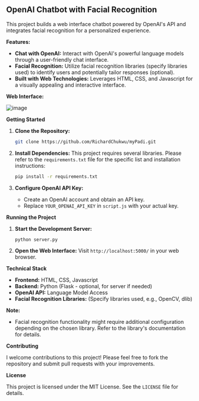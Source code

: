 ## OpenAI Chatbot with Facial Recognition

This project builds a web interface chatbot powered by OpenAI's API and integrates facial recognition for a personalized experience.

**Features:**

* **Chat with OpenAI:** Interact with OpenAI's powerful language models through a user-friendly chat interface.
* **Facial Recognition:** Utilize facial recognition libraries (specify libraries used) to identify users and potentially tailor responses (optional).
* **Built with Web Technologies:** Leverages HTML, CSS, and Javascript for a visually appealing and interactive interface.

**Web Interface:**

![image](https://github.com/RichardChukwu/myPadi/assets/79311274/3d76dacc-d04f-46a2-b193-aa2d0898ac3a)


**Getting Started**

1. **Clone the Repository:**
   ```bash
   git clone https://github.com/RichardChukwu/myPadi.git
   ```

2. **Install Dependencies:**
   This project requires several libraries. Please refer to the `requirements.txt` file for the specific list and installation instructions:
   ```bash
   pip install -r requirements.txt
   ```

3. **Configure OpenAI API Key:**
   - Create an OpenAI account and obtain an API key.
   - Replace `YOUR_OPENAI_API_KEY` in `script.js` with your actual key.

**Running the Project**

1. **Start the Development Server:**
   ```bash
   python server.py
   ```

2. **Open the Web Interface:**
   Visit `http://localhost:5000/` in your web browser.

**Technical Stack**

* **Frontend:** HTML, CSS, Javascript
* **Backend:** Python (Flask - optional, for server if needed)
* **OpenAI API:** Language Model Access
* **Facial Recognition Libraries:** (Specify libraries used, e.g., OpenCV, dlib)

**Note:**

- Facial recognition functionality might require additional configuration depending on the chosen library. Refer to the library's documentation for details.

**Contributing**

I welcome contributions to this project! Please feel free to fork the repository and submit pull requests with your improvements.

**License**

This project is licensed under the MIT License. See the `LICENSE` file for details.
